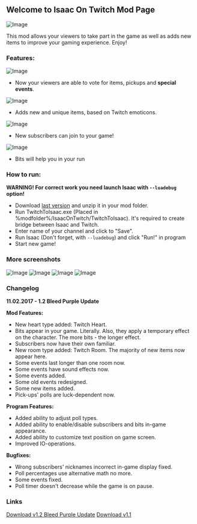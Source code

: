 ## Welcome to Isaac On Twitch Mod Page
![Image](https://vfstudio.github.io/IsaacOnTwitch/imgs/00.png)

This mod allows your viewers to take part in the game as well as adds new items to improve your gaming experience. Enjoy!


### Features:

![Image](https://vfstudio.github.io/IsaacOnTwitch/imgs/02.png)

- Now your viewers are able to vote for items, pickups and **special events**.

![Image](https://vfstudio.github.io/IsaacOnTwitch/imgs/03.png)

- Adds new and unique items, based on Twitch emoticons.

![Image](https://vfstudio.github.io/IsaacOnTwitch/imgs/04.png)

- New subscribers can join to your game!

![Image](https://vfstudio.github.io/IsaacOnTwitch/imgs/05.png)

- Bits will help you in your run


### How to run:
**WARNING! For correct work you need launch Isaac with `--luadebug` option!**

- Download [last version](https://vfstudio.github.io/IsaacOnTwitch/IsaacOnTwitch_v1.2.zip) and unzip it in your mod folder.
- Run TwitchToIsaac.exe (Placed in %modfolder%/IsaacOnTwitch/TwitchToIsaac). It's required to create bridge between Isaac and Twitch.
- Enter name of your channel and click to "Save".
- Run Isaac (Don't forget, with `--luadebug`) and click "Run!" in program
- Start new game!

### More screenshots

![Image](https://vfstudio.github.io/IsaacOnTwitch/imgs/01.png)
![Image](https://vfstudio.github.io/IsaacOnTwitch/imgs/06.png)
![Image](https://vfstudio.github.io/IsaacOnTwitch/imgs/07.png)
![Image](https://vfstudio.github.io/IsaacOnTwitch/imgs/08.png)

### Changelog

**11.02.2017 - 1.2 Bleed Purple Update**

__Mod Features:__
- New heart type added: Twitch Heart.
- Bits appear in your game. Literally. Also, they apply a temporary effect on the character. The more bits - the longer effect.
- Subscribers now have their own familiar.
- New room type added: Twitch Room. The majority of new items now appear here.
- Some events last longer than one room now.
- Some events have sound effects now.
- Some events added.
- Some old events redesigned.
- Some new items added.
- Pick-ups' polls are luck-dependent now.

__Program Features:__
- Added ability to adjust poll types.
- Added ability to enable/disable subscribers and bits in-game appearance.
- Added ability to customize text position on game screen.
- Improved IO-operations.

__Bugfixes:__
- Wrong subscribers' nicknames incorrect in-game display fixed.
- Poll percentages use alternative math no more.
- Some events fixed.
- Poll timer doesn't decrease while the game is on pause.

### Links
[Download v1.2 Bleed Purple Update](https://vfstudio.github.io/IsaacOnTwitch/IsaacOnTwitch_v1.2.zip)
[Download v1.1](https://vfstudio.github.io/IsaacOnTwitch/IsaacOnTwitch_v1.1.zip)